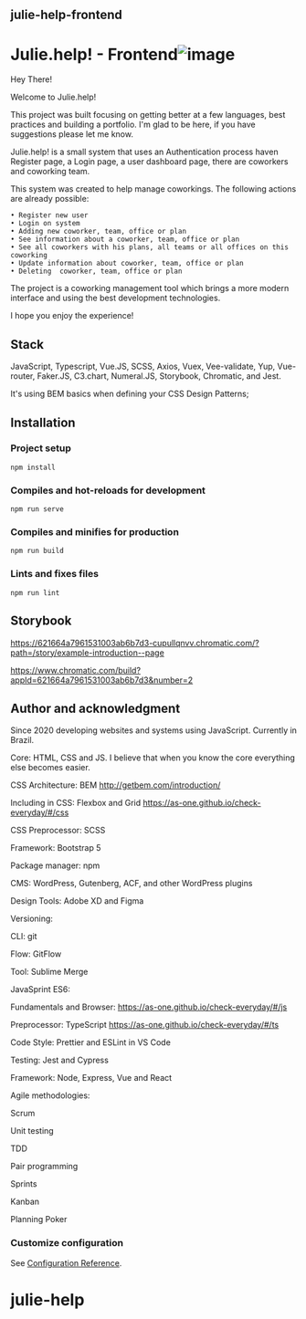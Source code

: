 ## julie-help-frontend

# Julie.help! - Frontend![image](https://user-images.githubusercontent.com/64810972/155802758-f167b7c7-4a4e-435d-98b2-1f5f0c40876f.png)


Hey There!

Welcome to Julie.help!

This project was built focusing on getting better at a few languages, best practices and building a portfolio.
I'm glad to be here, if you have suggestions please let me know.

Julie.help! is a small system that uses an Authentication process haven Register page, a Login page, a  user dashboard page, there are coworkers and coworking team.

This system was created to help manage coworkings. The following actions are already possible:

	• Register new user
	• Login on system
	• Adding new coworker, team, office or plan
	• See information about a coworker, team, office or plan
	• See all coworkers with his plans, all teams or all offices on this coworking
	• Update information about coworker, team, office or plan
	• Deleting  coworker, team, office or plan

The project is a coworking management tool which brings a more modern interface and using the best development technologies.

I hope you enjoy the experience!
<!-- ![image](https://user-images.githubusercontent.com/64810972/155802613-94cd3db4-b316-4b9c-a516-c66b29fa8fca.png) -->


## Stack

JavaScript, Typescript, Vue.JS, SCSS, Axios,  Vuex, Vee-validate, Yup, Vue-router,  Faker.JS, C3.chart, Numeral.JS, Storybook, Chromatic, and Jest.

It's using BEM basics when defining your CSS Design Patterns;

## Installation

### Project setup
```
npm install
```

### Compiles and hot-reloads for development
```
npm run serve
```

### Compiles and minifies for production
```
npm run build
```

### Lints and fixes files
```
npm run lint
```

## Storybook

https://621664a7961531003ab6b7d3-cupullqnvv.chromatic.com/?path=/story/example-introduction--page 

https://www.chromatic.com/build?appId=621664a7961531003ab6b7d3&number=2


## Author and acknowledgment

Since 2020 developing websites and systems using JavaScript. Currently in Brazil.

Core: HTML, CSS and JS. I believe that when you know the core everything else becomes easier.

CSS Architecture: BEM http://getbem.com/introduction/ 

Including in CSS: Flexbox and Grid https://as-one.github.io/check-everyday/#/css 

CSS Preprocessor: SCSS 

Framework: Bootstrap 5 

Package manager: npm 

CMS: WordPress, Gutenberg, ACF, and other WordPress plugins 

Design Tools: Adobe XD and Figma 


Versioning:

CLI: git

Flow: GitFlow

Tool: Sublime Merge 


JavaSprint ES6: 

Fundamentals and Browser: https://as-one.github.io/check-everyday/#/js 

Preprocessor: TypeScript https://as-one.github.io/check-everyday/#/ts 

Code Style: Prettier and ESLint in VS Code 

Testing: Jest and Cypress

Framework: Node, Express, Vue and React 


Agile methodologies:

Scrum

Unit testing

TDD

Pair programming

Sprints 

Kanban 

Planning Poker 

### Customize configuration
See [Configuration Reference](https://cli.vuejs.org/config/).
# julie-help

